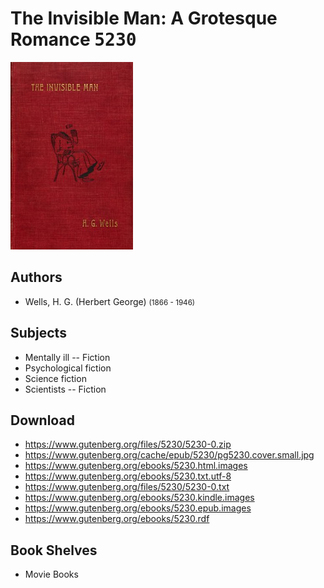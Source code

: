# The Invisible Man: A Grotesque Romance <kbd>5230</kbd>

![](./cover.medium.jpg "")

## Authors


 - Wells, H. G. (Herbert George) <small>(1866 - 1946)</small>

## Subjects


 - Mentally ill -- Fiction
 - Psychological fiction
 - Science fiction
 - Scientists -- Fiction

## Download


 - https://www.gutenberg.org/files/5230/5230-0.zip
 - https://www.gutenberg.org/cache/epub/5230/pg5230.cover.small.jpg
 - https://www.gutenberg.org/ebooks/5230.html.images
 - https://www.gutenberg.org/ebooks/5230.txt.utf-8
 - https://www.gutenberg.org/files/5230/5230-0.txt
 - https://www.gutenberg.org/ebooks/5230.kindle.images
 - https://www.gutenberg.org/ebooks/5230.epub.images
 - https://www.gutenberg.org/ebooks/5230.rdf

## Book Shelves


 - Movie Books

